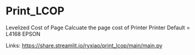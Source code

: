 # Print_LCOP
Levelized Cost of Page
Calcuate the page cost of Printer
Printer Default = L4168 EPSON

Links:
https://share.streamlit.io/ryxiao/print_lcop/main/main.py
